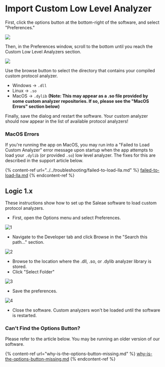 # Import Custom Low Level Analyzer

First, click the options button at the bottom-right of the software, and select "Preferences."

![](../../.gitbook/assets/screen-shot-2021-04-05-at-3.24.11-pm.png)

Then, in the Preferences window, scroll to the bottom until you reach the Custom Low Level Analyzers section.

![](../../.gitbook/assets/screen-shot-2021-04-05-at-3.26.38-pm.png)

Use the browse button to select the directory that contains your compiled custom protocol analyzer.

* Windows -> `.dll`
* Linux -> `.so`
* MacOS -> `.dylib` **(Note: This may appear as a .so file provided by some custom analyzer repositories. If so, please see the "MacOS Errors" section below)**

Finally, save the dialog and restart the software. Your custom analyzer should now appear in the list of available protocol analyzers!

### MacOS Errors

If you're running the app on MacOS, you may run into a "Failed to Load Custom Analyzer" error message upon startup when the app attempts to load your `.dylib` (or provided `.so`) low level analyzer. The fixes for this are described in the support article below.

{% content-ref url="../../troubleshooting/failed-to-load-lla.md" %}
[failed-to-load-lla.md](../../troubleshooting/failed-to-load-lla.md)
{% endcontent-ref %}

## Logic 1.x

These instructions show how to set up the Saleae software to load custom protocol analyzers.

* First, open the Options menu and select Preferences.

![1](https://trello-attachments.s3.amazonaws.com/56b9168f35c40cedbd1e38a7/838x457/617887de18a554e93249e8b8e2983105/1\_-\_preferences\_from\_menu.png)

* Navigate to the Developer tab and click Browse in the "Search this path..." section.

![2](https://trello-attachments.s3.amazonaws.com/56b9168f35c40cedbd1e38a7/460x542/241f7ca3e0169491683374cc47bf5243/2\_-\_browse\_for\_folder..png)

* Browse to the location where the .dll, .so, or .dylib analyzer library is stored.&#x20;
* Click "Select Folder"

![3](https://trello-attachments.s3.amazonaws.com/56b9168f35c40cedbd1e38a7/638x445/d24f746a296eea6019894d033f6bdefa/3\_-\_debug\_folder.png)

* Save the preferences.

![4](https://trello-attachments.s3.amazonaws.com/56b9168f35c40cedbd1e38a7/460x542/57025defb24fb8ce45f41bb9bea7981c/4\_-\_save.png)

* Close the software. Custom analyzers won't be loaded until the software is restarted.

### Can't Find the Options Button?

Please refer to the article below. You may be running an older version of our software.

{% content-ref url="why-is-the-options-button-missing.md" %}
[why-is-the-options-button-missing.md](why-is-the-options-button-missing.md)
{% endcontent-ref %}

